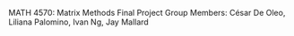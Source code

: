 MATH 4570: Matrix Methods Final Project
Group Members: César De Oleo, Liliana Palomino, Ivan Ng, Jay Mallard
